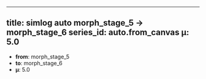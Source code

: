 <!--
@zettel_type: unknown
@description: 分類不能。手動で確認が必要。
-->

---
title: simlog auto morph_stage_5 → morph_stage_6
series_id: auto.from_canvas
μ: 5.0
---

- **from**: morph_stage_5
- **to**: morph_stage_6
- **μ**: 5.0
